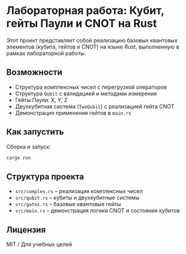 # Лабораторная работа: Кубит, гейты Паули и CNOT на Rust

Этот проект представляет собой реализацию базовых квантовых элементов (кубита, гейтов и CNOT) на языке Rust, выполненную в рамках лабораторной работы.

## Возможности

- Структура комплексных чисел с перегрузкой операторов
- Структура `Qubit` с валидацией и методами измерения
- Гейты Паули: X, Y, Z
- Двухкубитная система (`TwoQubit`) с реализацией гейта CNOT
- Демонстрация применения гейтов в `main.rs`

## Как запустить

Сборка и запуск:

```bash
cargo run
```

## Структура проекта

- `src/complex.rs` – реализация комплексных чисел
- `src/qubit.rs` – кубиты и двухкубитные системы
- `src/gates.rs` – базовые квантовые гейты
- `src/main.rs` – демонстрация логики CNOT и состояния кубитов

## Лицензия

MIT / Для учебных целей
